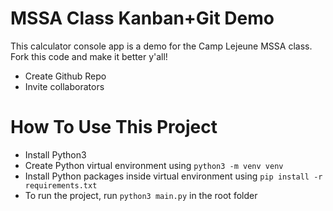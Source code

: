 # MSSA Class Kanban+Git Demo

This calculator console app is a demo for the Camp Lejeune MSSA class. Fork this code and make it better y'all!

* Create Github Repo
* Invite collaborators

# How To Use This Project
* Install Python3
* Create Python virtual environment using `python3 -m venv venv`
* Install Python packages inside virtual environment using `pip install -r requirements.txt`
* To run the project, run `python3 main.py` in the root folder